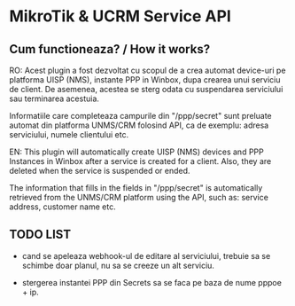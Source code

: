 # MikroTik & UCRM Service API

## Cum functioneaza? / How it works?

RO:
Acest plugin a fost dezvoltat cu scopul de a crea automat device-uri pe platforma UISP (NMS), instante PPP in Winbox,
dupa crearea unui serviciu de client. De asemenea, acestea se sterg odata cu suspendarea serviciului sau terminarea acestuia.

Informatiile care completeaza campurile din "/ppp/secret" sunt preluate automat din platforma UNMS/CRM folosind API, ca
de exemplu: adresa serviciului, numele clientului etc.

EN:
This plugin will automatically create UISP (NMS) devices and PPP Instances in Winbox after a service is created for a client.
Also, they are deleted when the service is suspended or ended.

The information that fills in the fields in "/ppp/secret" is automatically retrieved from the UNMS/CRM platform using the API,
such as: service address, customer name etc.

## TODO LIST

- cand se apeleaza webhook-ul de editare al serviciului, trebuie sa se schimbe doar planul, nu sa se creeze un alt serviciu.

- stergerea instantei PPP din Secrets sa se faca pe baza de nume pppoe + ip.
